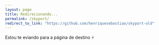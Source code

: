 ```yaml
---
layout: page
title: Redirecionando...
permalink: /skyport/
redirect_to_link: "https://github.com/henriquesebastiao/skyport-old"
---
```


Estou te eviando para a página de destino ⚡